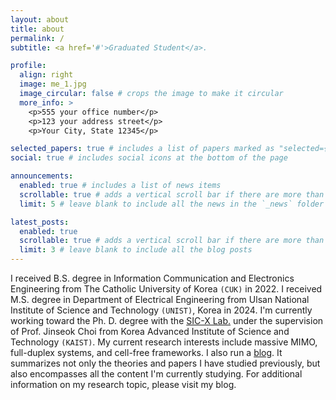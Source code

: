 ```yaml
---
layout: about
title: about
permalink: /
subtitle: <a href='#'>Graduated Student</a>.

profile:
  align: right
  image: me_1.jpg
  image_circular: false # crops the image to make it circular
  more_info: >
    <p>555 your office number</p>
    <p>123 your address street</p>
    <p>Your City, State 12345</p>

selected_papers: true # includes a list of papers marked as "selected={true}"
social: true # includes social icons at the bottom of the page

announcements:
  enabled: true # includes a list of news items
  scrollable: true # adds a vertical scroll bar if there are more than 3 news items
  limit: 5 # leave blank to include all the news in the `_news` folder

latest_posts:
  enabled: true
  scrollable: true # adds a vertical scroll bar if there are more than 3 new posts items
  limit: 3 # leave blank to include all the blog posts
---
```


I received B.S. degree in Information Communication and Electronics Engineering from The Catholic University of Korea `(CUK)` in 2022.
I received M.S. degree in Department of Electrical Engineering from Ulsan National Institute of Science and Technology `(UNIST)`, Korea in 2024.
I'm currently working toward the Ph. D. degree with the [SIC-X Lab.](https://sic-x.kaist.ac.kr/) under the supervision of Prof. Jinseok Choi from Korea Advanced Institute of Science and Technology `(KAIST)`.
My current research interests include massive MIMO, full-duplex systems, and cell-free frameworks.
I also run a [blog](https://seunghy.tistory.com/).
It summarizes not only the theories and papers I have studied previously, but also encompasses all the content I'm currently studying.
For additional information on my research topic, please visit my blog.
